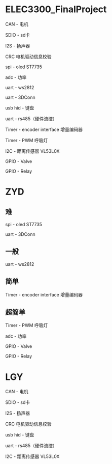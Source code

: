 # ELEC3300_FinalProject


CAN - 电机

SDIO - sd卡

I2S - 扬声器

CRC 电机驱动信息校验

spi - oled ST7735

adc - 功率

uart - ws2812

uart - 3DConn 

usb hid - 键盘

uart - rs485（硬件流控）

Timer - encoder interface 增量编码器

Timer - PWM 呼吸灯

I2C - 距离传感器 VL53L0X

GPIO - Valve

GPIO - Relay

# ZYD

## 难
spi - oled ST7735

uart - 3DConn

## 一般
uart - ws2812

## 简单
Timer - encoder interface 增量编码器

## 超简单
Timer - PWM 呼吸灯

adc - 功率

GPIO - Valve

GPIO - Relay

# LGY
CAN - 电机

SDIO - sd卡

I2S - 扬声器

CRC 电机驱动信息校验

usb hid - 键盘

uart - rs485（硬件流控）

I2C - 距离传感器 VL53L0X 

